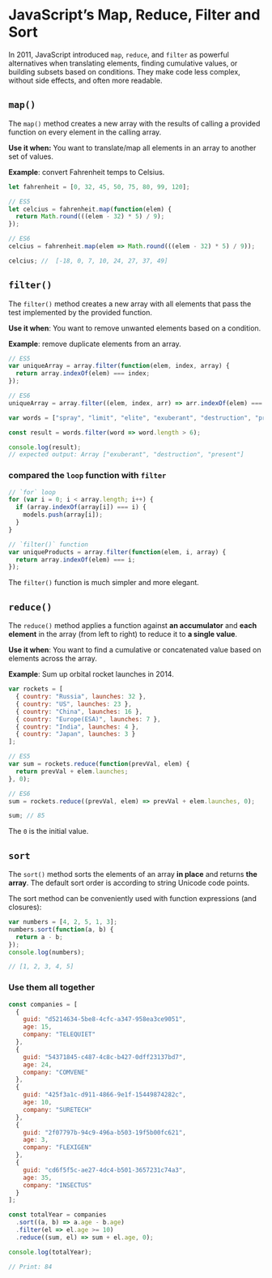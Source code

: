 # JavaScript’s Map, Reduce, Filter and Sort

In 2011, JavaScript introduced `map`, `reduce`, and `filter` as powerful alternatives when translating elements, finding cumulative values, or building subsets based on conditions. They make code less complex, without side effects, and often more readable.

## `map()`

The `map()` method creates a new array with the results of calling a provided function on every element in the calling array.

**Use it when:** You want to translate/map all elements in an array to another set of values.

**Example**: convert Fahrenheit temps to Celsius.

```js
let fahrenheit = [0, 32, 45, 50, 75, 80, 99, 120];

// ES5
let celcius = fahrenheit.map(function(elem) {
  return Math.round(((elem - 32) * 5) / 9);
});

// ES6
celcius = fahrenheit.map(elem => Math.round(((elem - 32) * 5) / 9));

celcius; //  [-18, 0, 7, 10, 24, 27, 37, 49]
```

## `filter()`

The `filter()` method creates a new array with all elements that pass the test implemented by the provided function.

**Use it when**: You want to remove unwanted elements based on a condition.

**Example**: remove duplicate elements from an array.

```js
// ES5
var uniqueArray = array.filter(function(elem, index, array) {
  return array.indexOf(elem) === index;
});

// ES6
uniqueArray = array.filter((elem, index, arr) => arr.indexOf(elem) === index);
```

```js
var words = ["spray", "limit", "elite", "exuberant", "destruction", "present"];

const result = words.filter(word => word.length > 6);

console.log(result);
// expected output: Array ["exuberant", "destruction", "present"]
```

### compared the `loop` function with `filter`

```js
// `for` loop
for (var i = 0; i < array.length; i++) {
  if (array.indexOf(array[i]) === i) {
    models.push(array[i]);
  }
}

// `filter()` function
var uniqueProducts = array.filter(function(elem, i, array) {
  return array.indexOf(elem) === i;
});
```

The `filter()` function is much simpler and more elegant.

## `reduce()`

The `reduce()` method applies a function against **an accumulator** and **each element** in the array (from left to right) to reduce it to **a single value**.

**Use it when**: You want to find a cumulative or concatenated value based on elements across the array.

**Example**: Sum up orbital rocket launches in 2014.

```js
var rockets = [
  { country: "Russia", launches: 32 },
  { country: "US", launches: 23 },
  { country: "China", launches: 16 },
  { country: "Europe(ESA)", launches: 7 },
  { country: "India", launches: 4 },
  { country: "Japan", launches: 3 }
];

// ES5
var sum = rockets.reduce(function(prevVal, elem) {
  return prevVal + elem.launches;
}, 0);

// ES6
sum = rockets.reduce((prevVal, elem) => prevVal + elem.launches, 0);

sum; // 85
```

The `0` is the initial value.

## `sort`

The `sort()` method sorts the elements of an array **in place** and returns **the array**. The default sort order is according to string Unicode code points.

The sort method can be conveniently used with function expressions (and closures):

```js
var numbers = [4, 2, 5, 1, 3];
numbers.sort(function(a, b) {
  return a - b;
});
console.log(numbers);

// [1, 2, 3, 4, 5]
```

### Use them all together

```js
const companies = [
  {
    guid: "d5214634-5be8-4cfc-a347-958ea3ce9051",
    age: 15,
    company: "TELEQUIET"
  },
  {
    guid: "54371845-c487-4c8c-b427-0dff23137bd7",
    age: 24,
    company: "COMVENE"
  },
  {
    guid: "425f3a1c-d911-4866-9e1f-15449874282c",
    age: 10,
    company: "SURETECH"
  },
  {
    guid: "2f07797b-94c9-496a-b503-19f5b00fc621",
    age: 3,
    company: "FLEXIGEN"
  },
  {
    guid: "cd6f5f5c-ae27-4dc4-b501-3657231c74a3",
    age: 35,
    company: "INSECTUS"
  }
];

const totalYear = companies
  .sort((a, b) => a.age - b.age)
  .filter(el => el.age >= 10)
  .reduce((sum, el) => sum + el.age, 0);

console.log(totalYear);

// Print: 84
```
